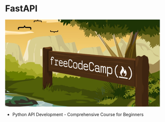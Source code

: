 # FastAPI

[![LOGO](fcc.png)](https://www.freecodecamp.org/)


- Python API Development - Comprehensive Course for Beginners